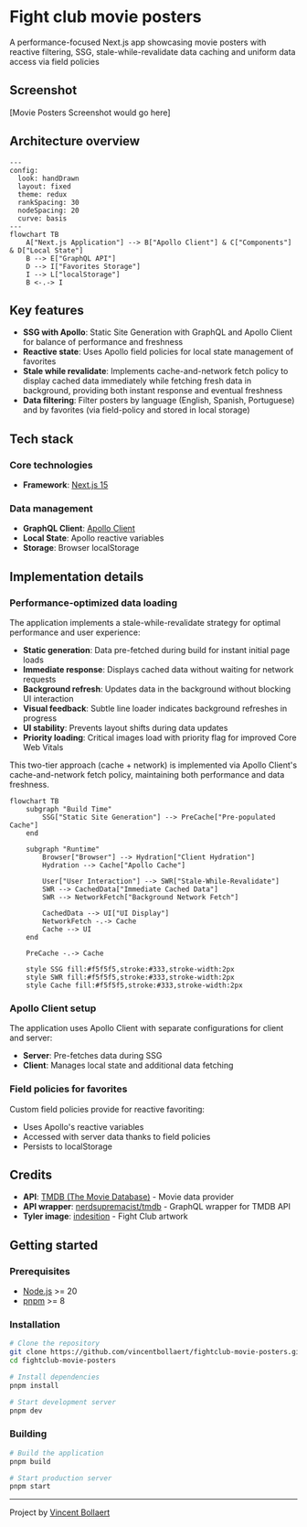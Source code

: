 # Fight club movie posters

A performance-focused Next.js app showcasing movie posters with reactive filtering, SSG, stale-while-revalidate data caching and uniform data access via field policies

## Screenshot
[Movie Posters Screenshot would go here]

## Architecture overview

```mermaid
---
config:
  look: handDrawn
  layout: fixed
  theme: redux
  rankSpacing: 30
  nodeSpacing: 20
  curve: basis
---
flowchart TB
    A["Next.js Application"] --> B["Apollo Client"] & C["Components"] & D["Local State"]
    B --> E["GraphQL API"]
    D --> I["Favorites Storage"] 
    I --> L["localStorage"]
    B <-.-> I
```

## Key features

- **SSG with Apollo**: Static Site Generation with GraphQL and Apollo Client for balance of performance and freshness
- **Reactive state**: Uses Apollo field policies for local state management of favorites
- **Stale while revalidate**: Implements cache-and-network fetch policy to display cached data immediately while fetching fresh data in background, providing both instant response and eventual freshness
- **Data filtering**: Filter posters by language (English, Spanish, Portuguese) and by favorites (via field-policy and stored in local storage)

## Tech stack

### Core technologies

- **Framework**: [Next.js 15](https://nextjs.org/)

### Data management

- **GraphQL Client**: [Apollo Client](https://www.apollographql.com/docs/react/)
- **Local State**: Apollo reactive variables
- **Storage**: Browser localStorage

## Implementation details

### Performance-optimized data loading

The application implements a stale-while-revalidate strategy for optimal performance and user experience:

- **Static generation**: Data pre-fetched during build for instant initial page loads
- **Immediate response**: Displays cached data without waiting for network requests
- **Background refresh**: Updates data in the background without blocking UI interaction
- **Visual feedback**: Subtle line loader indicates background refreshes in progress
- **UI stability**: Prevents layout shifts during data updates
- **Priority loading**: Critical images load with priority flag for improved Core Web Vitals

This two-tier approach (cache + network) is implemented via Apollo Client's cache-and-network fetch policy, maintaining both performance and data freshness.

```mermaid
flowchart TB
    subgraph "Build Time"
        SSG["Static Site Generation"] --> PreCache["Pre-populated Cache"]
    end
    
    subgraph "Runtime"
        Browser["Browser"] --> Hydration["Client Hydration"]
        Hydration --> Cache["Apollo Cache"]
        
        User["User Interaction"] --> SWR["Stale-While-Revalidate"]
        SWR --> CachedData["Immediate Cached Data"]
        SWR --> NetworkFetch["Background Network Fetch"]
        
        CachedData --> UI["UI Display"]
        NetworkFetch -.-> Cache
        Cache --> UI
    end
    
    PreCache -.-> Cache
    
    style SSG fill:#f5f5f5,stroke:#333,stroke-width:2px
    style SWR fill:#f5f5f5,stroke:#333,stroke-width:2px
    style Cache fill:#f5f5f5,stroke:#333,stroke-width:2px
```

### Apollo Client setup

The application uses Apollo Client with separate configurations for client and server:

- **Server**: Pre-fetches data during SSG
- **Client**: Manages local state and additional data fetching

### Field policies for favorites

Custom field policies provide for reactive favoriting:

- Uses Apollo's reactive variables
- Accessed with server data thanks to field policies
- Persists to localStorage

## Credits

- **API**: [TMDB (The Movie Database)](https://developer.themoviedb.org/docs/getting-started) - Movie data provider
- **API wrapper**: [nerdsupremacist/tmdb](https://github.com/nerdsupremacist/tmdb) - GraphQL wrapper for TMDB API
- **Tyler image**: [indesition](https://www.deviantart.com/indesition) - Fight Club artwork

## Getting started

### Prerequisites

- [Node.js](https://nodejs.org/) >= 20
- [pnpm](https://pnpm.io/) >= 8

### Installation

```bash
# Clone the repository
git clone https://github.com/vincentbollaert/fightclub-movie-posters.git
cd fightclub-movie-posters

# Install dependencies
pnpm install

# Start development server
pnpm dev
```

### Building

```bash
# Build the application
pnpm build

# Start production server
pnpm start
```

---

Project by [Vincent Bollaert](https://github.com/vincentbollaert)
